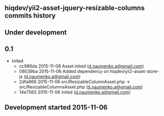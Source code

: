 hiqdev/yii2-asset-jquery-resizable-columns commits history
----------------------------------------------------------

## Under development


## 0.1

- Inited
    - cc986da 2015-11-08 Asset inited (d.naumenko.a@gmail.com)
    - 08039ba 2015-11-06 Added dependency on hiqdev/yii2-asset-store-js (d.naumenko.a@gmail.com)
    - 2dfa966 2015-11-06 src/ResizableColumnAsset.php -> src/ResizableColumnsAsset.php (d.naumenko.a@gmail.com)
    - 14e7563 2015-11-06 inited (d.naumenko.a@gmail.com)

## Development started 2015-11-06

